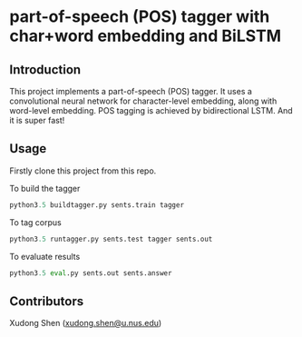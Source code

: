 # part-of-speech (POS) tagger with char+word embedding and BiLSTM

## Introduction

This project implements a part-of-speech (POS) tagger. It uses a convolutional neural network for character-level embedding, along with word-level embedding. POS tagging is achieved by bidirectional LSTM. And it is super fast!

## Usage

Firstly clone this project from this repo.

To build the tagger

```python
python3.5 buildtagger.py sents.train tagger
```

To tag corpus

```python
python3.5 runtagger.py sents.test tagger sents.out
```

To evaluate results

```python
python3.5 eval.py sents.out sents.answer
```

## Contributors

Xudong Shen (xudong.shen@u.nus.edu)
